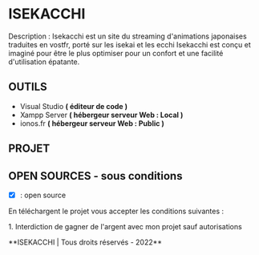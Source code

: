# ISEKACCHI
<p>Description : Isekacchi est un site du streaming d'animations japonaises traduites en vostfr, porté sur les isekai et les ecchi Isekacchi est conçu et imaginé pour être le plus optimiser pour un confort et une facilité d'utilisation épatante. </p>

## OUTILS
* Visual Studio **( éditeur de code )**
* Xampp Server **( hébergeur serveur Web : Local )**
* ionos.fr **( hébergeur serveur Web : Public )**

## PROJET


## OPEN SOURCES - sous conditions

- [x] : open source
<p>En téléchargent le projet vous accepter les conditions suivantes :</p>
1. Interdiction de gagner de l'argent avec mon projet sauf autorisations
<p>**ISEKACCHI | Tous droits réservés - 2022**</p>
